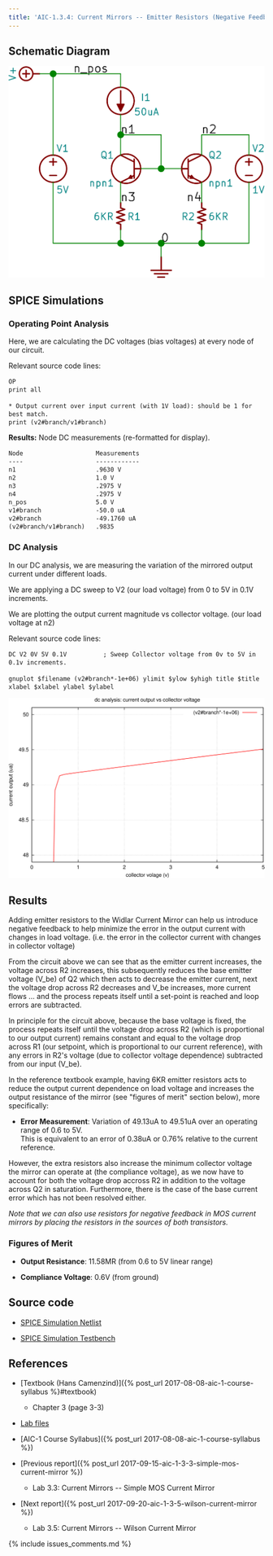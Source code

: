 ```yaml
---
title: 'AIC-1.3.4: Current Mirrors -- Emitter Resistors (Negative Feedback)' 
---
```


## Schematic Diagram 

![Emitter Resistors Negative Feedback Schematic](/linked_files/2017-09-18-aic-1-3-4-emitter-resistors-negative-feedback_1.svg)

## SPICE Simulations 

### Operating Point Analysis 

Here, we are calculating the DC voltages (bias voltages) at every node of our
circuit.

Relevant source code lines:

~~~
OP                      
print all               

* Output current over input current (with 1V load): should be 1 for best match.
print (v2#branch/v1#branch)
~~~

**Results:** Node DC measurements (re-formatted for display). 

~~~
Node                    Measurements
----                    ------------
n1                      .9630 V
n2                      1.0 V
n3                      .2975 V
n4                      .2975 V
n_pos                   5.0 V
v1#branch               -50.0 uA
v2#branch               -49.1760 uA
(v2#branch/v1#branch)   .9835
~~~

### DC Analysis 

In our DC analysis, we are measuring the variation of the mirrored output current 
under different loads.

We are applying a DC sweep to V2 (our load voltage) from 0 to 5V in 0.1V 
increments. 

We are plotting the output current magnitude vs collector voltage. 
(our load voltage at n2)

Relevant source code lines:

~~~
DC V2 0V 5V 0.1V          ; Sweep Collector voltage from 0v to 5V in 0.1v increments.

gnuplot $filename (v2#branch*-1e+06) ylimit $ylow $yhigh title $title xlabel $xlabel ylabel $ylabel 
~~~

![Emitter Resistors Negative Feedback Simulation DC](/linked_files/2017-09-18-aic-1-3-4-emitter-resistors-negative-feedback_2.svg)

## Results 

Adding emitter resistors to the Widlar Current Mirror can help us introduce
negative feedback to help minimize the error in the output current with changes
in load voltage. (i.e. the error in the collector current with changes in
collector voltage)

From the circuit above we can see that as the emitter current increases, the
voltage across R2 increases, this subsequently reduces the base emitter voltage
(V\_be) of Q2 which then acts to decrease the emitter current, next the voltage
drop across R2 decreases and V\_be increases, more current flows ... and the
process repeats itself until a set-point is reached and loop errors are
subtracted. 

In principle for the circuit above, because the base voltage is fixed, the 
process repeats itself until the voltage drop across R2 (which is proportional
to our output current) remains constant and equal to the voltage drop across R1
(our setpoint, which is proportional to our current reference), with any errors
in R2's voltage (due to collector voltage dependence) subtracted from our input
(V\_be).

In the reference textbook example, having 6KR emitter resistors acts to 
reduce the output current dependence on load voltage and increases the output 
resistance of the mirror (see "figures of merit" section below), more 
specifically: 

* **Error Measurement**: Variation of 49.13uA to 49.51uA over an
    operating range of 0.6 to 5V.  
    This is equivalent to an error of 0.38uA or 0.76% relative to the current
    reference.

However, the extra resistors also increase the minimum collector voltage the mirror
can operate at (the compliance voltage), as we now have to account for both the
voltage drop accross R2 in addition to the voltage across Q2 in saturation.
Furthermore, there is the case of the base current error which has not been 
resolved either.

_Note that we can also use resistors for negative feedback in MOS current 
mirrors by placing the resistors in the sources of both transistors._

### Figures of Merit

* **Output Resistance**: 11.58MR (from 0.6 to 5V linear range)

* **Compliance Voltage**: 0.6V (from ground)

## Source code

* [SPICE Simulation Netlist](https://github.com/camilotejeiro/aic_1_lab/blob/master/lab_assignments/3_current_mirrors/4_emitter_resistors_negative_feedback/emitter_resistors_negative_feedback_simulation_netlist.spice)

* [SPICE Simulation Testbench](https://github.com/camilotejeiro/aic_1_lab/blob/master/lab_assignments/3_current_mirrors/4_emitter_resistors_negative_feedback/emitter_resistors_negative_feedback_simulation_testbench.spice)

## References 

* [Textbook (Hans Camenzind)]({% post_url 2017-08-08-aic-1-course-syllabus %}#textbook) 
    + Chapter 3 (page 3-3)

* [Lab files](https://github.com/camilotejeiro/aic_1_lab/tree/master/lab_assignments/3_current_mirrors/4_emitter_resistors_negative_feedback)

* [AIC-1 Course Syllabus]({% post_url 2017-08-08-aic-1-course-syllabus %})

* [Previous report]({% post_url 2017-09-15-aic-1-3-3-simple-mos-current-mirror %})
    + Lab 3.3: Current Mirrors -- Simple MOS Current Mirror 
 
* [Next report]({% post_url 2017-09-20-aic-1-3-5-wilson-current-mirror %})
    + Lab 3.5: Current Mirrors -- Wilson Current Mirror
 
{% include issues_comments.md %}
